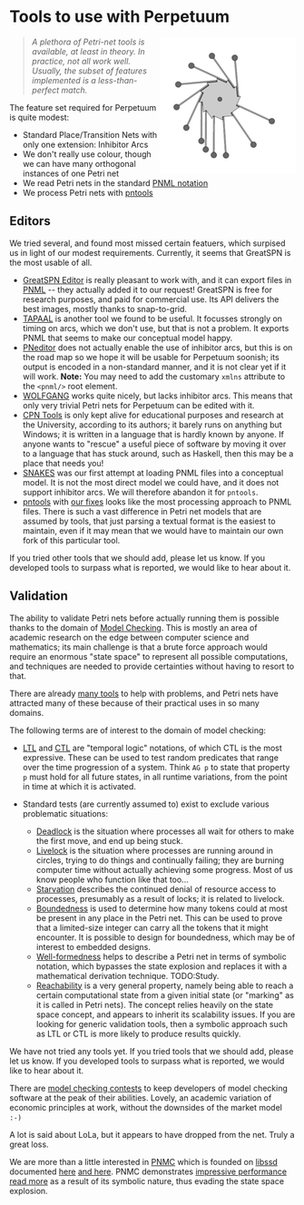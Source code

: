# Tools to use with Perpetuum

<img alt="Perpetuum Mobile" src="image/240px-PerpetuumMobile.gif" style="float: right;"/>

> *A plethora of Petri-net tools is available, at least in theory.  In
> practice, not all work well.  Usually, the subset of features implemented
> is a less-than-perfect match.*

The feature set required for Perpetuum is quite modest:

  * Standard Place/Transition Nets with only one extension: Inhibitor Arcs
  * We don't really use colour, though we can have many orthogonal instances
    of one Petri net
  * We read Petri nets in the standard
    [PNML notation](http://pnml.org)
  * We process Petri nets with
    [pntools](https://github.com/vanrein/pntools)


## Editors

We tried several, and found most missed certain featuers, which surpised us
in light of our modest requirements.  Currently, it seems that GreatSPN
is the most usable of all.

  * [GreatSPN Editor](http://www.di.unito.it/~amparore/mc4cslta/editor.html)
    is really pleasant to work with, and it can export files in
    [PNML](http://www.pnml.org) -- they actually added it to our request!
    GreatSPN is free for research purposes, and paid for commercial use.
    Its API delivers the best images, mostly thanks to snap-to-grid.
  * [TAPAAL](http://www.tapaal.net) is another tool we found to be useful.
    It focusses strongly on timing on arcs, which we don't use, but that is
    not a problem.  It exports PNML that seems to make our conceptual model
    happy.
  * [PNeditor](http://www.pneditor.org) does not actually enable the use of
    inhibitor arcs, but this is on the road map so we hope it will be usable
    for Perpetuum soonish; its output is encoded in a non-standard manner,
    and it is not clear yet if it will work.  **Note:** You may need to add
    the customary `xmlns` attribute to the `<pnml/>` root element.
  * [WOLFGANG](https://sourceforge.net/projects/wolfgang-editor/)
    works quite nicely, but lacks inhibitor arcs.  This means that only
    very trivial Petri nets for Perpetuum can be edited with it.
  * [CPN Tools](http://cpntools.org) is only kept alive for educational
    purposes and research at the University, according to its authors;
    it barely runs on anything but Windows; it is written in a language
    that is hardly known by anyone.  If anyone wants to "rescue" a useful
    piece of software by moving it over to a language that has stuck
    around, such as Haskell, then this may be a place that needs you!
  * [SNAKES](https://www.ibisc.univ-evry.fr/~fpommereau/SNAKES/API/index.html)
    was our first attempt at loading PNML files into a conceptual model.
    It is not the most direct model we could have, and it does not support
    inhibitor arcs.  We will therefore abandon it for `pntools`.
  * [pntools](https://github.com/irgangla/pntools)
    with
    [our fixes](https://github.com/vanrein/pntools)
    looks like the most processing approach to PNML files.  There is such a
    vast difference in Petri net models that are assumed by tools, that just
    parsing a textual format is the easiest to maintain, even if it may mean
    that we would have to maintain our own fork of this particular tool.

If you tried other tools that we should add, please let us know.  If you
developed tools to surpass what is reported, we would like to hear about it.


## Validation

The ability to validate Petri nets before actually running them is possible
thanks to the domain of
[Model Checking](https://en.wikipedia.org/wiki/Model_checking).
This is mostly an area of academic research on the edge between
computer science and mathematics; its main challenge is that a brute force
approach would require an enormous "state space" to represent all possible
computations, and techniques are needed to provide certainties without
having to resort to that.

There are already
[many tools](https://en.wikipedia.org/wiki/List_of_model_checking_tools)
to help with problems, and Petri nets have attracted many of these because
of their practical uses in so many domains.

The following terms are of interest to the domain of model checking:

  * [LTL](https://en.wikipedia.org/wiki/Linear_temporal_logic)
    and
    [CTL](https://en.wikipedia.org/wiki/Computation_tree_logic)
    are "temporal logic" notations, of which CTL is the most expressive.
    These can be used to test random predicates that range over the time
    progression of a system.  Think `AG p` to state that property `p`
    must hold for all future states, in all runtime variations, from the
    point in time at which it is activated.

  * Standard tests (are currently assumed to) exist to exclude various
    problematic situations:
      - [Deadlock](https://en.wikipedia.org/wiki/Deadlock)
        is the situation where processes all wait for
        others to make the first move, and end up being stuck.
      - [Livelock](https://en.wikipedia.org/wiki/Deadlock#Livelock)
        is the situation where processes are running around in circles,
        trying to do things and continually failing; they are burning
        computer time without actually achieving some progress.  Most of us
        know people who function like that too...
      - [Starvation](https://en.wikipedia.org/wiki/Starvation_(computer_science))
        describes the continued denial of resource access to processes,
        presumably as a result of locks; it is related to livelock.
      - [Boundedness](https://en.wikipedia.org/wiki/Petri_net#Boundedness)
        is used to determine how many tokens could at most be present in any
        place in the Petri net.  This can be used to prove that a limited-size
        integer can carry all the tokens that it might encounter.  It is
        possible to design for boundedness, which may be of interest to
        embedded designs.
      - [Well-formedness](https://en.wikipedia.org/wiki/Well-formed_Petri_net)
        helps to describe a Petri net in terms of symbolic notation, which
        bypasses the state explosion and replaces it with a mathematical
        derivation technique.  TODO:Study.
      - [Reachability](https://en.wikipedia.org/wiki/Petri_net#Reachability)
        is a very general property, namely being able to reach a certain
        computational state from a given initial state (or "marking" as it
        is called in Petri nets).  The concept relies heavily on the state
        space concept, and appears to inherit its scalability issues.  If
        you are looking for generic validation tools, then a symbolic approach
        such as LTL or CTL is more likely to produce results quickly.

We have not tried any tools yet.  If you tried tools that we should add,
please let us know.  If you developed tools to surpass what is reported, we
would like to hear about it.

There are
[model checking contests](http://mcc.lip6.fr/results.php)
to keep developers of model checking software at the peak of their abilities.
Lovely, an academic variation of economic principles at work, without the
downsides of the market model `:-)`

A lot is said about LoLa, but it appears to have dropped from the net.
Truly a great loss.

We are more than a little interested in
[PNMC](https://ahamez.github.io/pnmc/)
which is founded on
[libssd](https://github.com/ahamez/libsdd)
documented
[here](http://reasoning.cs.ucla.edu/sdd/doc/sdd-beginner-manual.pdf)
[and here](http://reasoning.cs.ucla.edu/sdd/doc/sdd-advanced-manual.pdf).
PNMC demonstrates
[impressive performance](https://www.researchgate.net/publication/220444223_Building_Efficient_Model_Checkers_using_Hierarchical_Set_Decision_Diagrams_and_Automatic_Saturation)
[read more](https://www.researchgate.net/publication/307585994_A_Symbolic_Model_Checker_for_Petri_Nets_pnmc)
as a result of its symbolic nature, thus evading the state space explosion.

